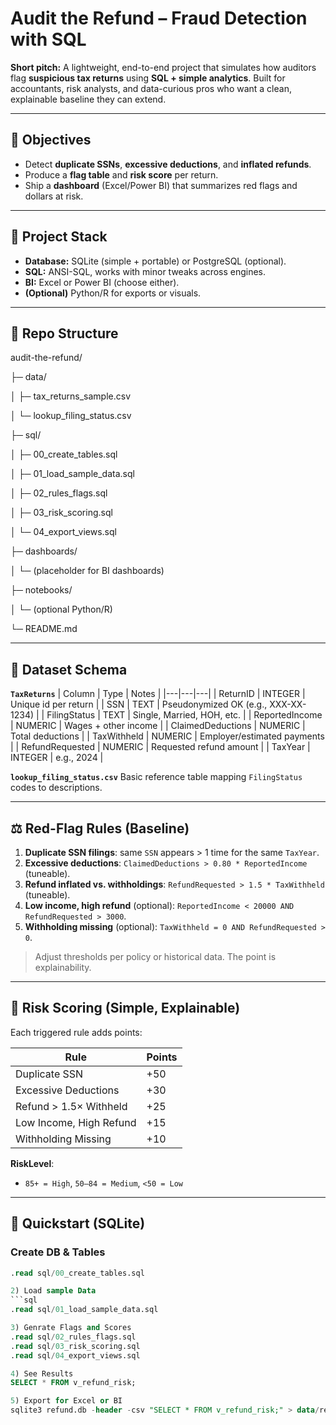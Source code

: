 # Audit the Refund – Fraud Detection with SQL

**Short pitch:** A lightweight, end-to-end project that simulates how auditors flag **suspicious tax returns** using **SQL + simple analytics**. Built for accountants, risk analysts, and data-curious pros who want a clean, explainable baseline they can extend.

---

## 🎯 Objectives
- Detect **duplicate SSNs**, **excessive deductions**, and **inflated refunds**.
- Produce a **flag table** and **risk score** per return.
- Ship a **dashboard** (Excel/Power BI) that summarizes red flags and dollars at risk.

---

## 🧱 Project Stack
- **Database:** SQLite (simple + portable) or PostgreSQL (optional).
- **SQL:** ANSI-SQL, works with minor tweaks across engines.
- **BI:** Excel or Power BI (choose either).
- **(Optional)** Python/R for exports or visuals.

---

## 📁 Repo Structure
audit-the-refund/

├─ data/

│ ├─ tax_returns_sample.csv

│ └─ lookup_filing_status.csv

├─ sql/

│ ├─ 00_create_tables.sql

│ ├─ 01_load_sample_data.sql

│ ├─ 02_rules_flags.sql

│ ├─ 03_risk_scoring.sql

│ └─ 04_export_views.sql

├─ dashboards/

│ └─ (placeholder for BI dashboards)

├─ notebooks/

│ └─ (optional Python/R)

└─ README.md


---

## 🧪 Dataset Schema

**`TaxReturns`**
| Column            | Type     | Notes |
|---|---|---|
| ReturnID          | INTEGER  | Unique id per return |
| SSN               | TEXT     | Pseudonymized OK (e.g., XXX-XX-1234) |
| FilingStatus      | TEXT     | Single, Married, HOH, etc. |
| ReportedIncome    | NUMERIC  | Wages + other income |
| ClaimedDeductions | NUMERIC  | Total deductions |
| TaxWithheld       | NUMERIC  | Employer/estimated payments |
| RefundRequested   | NUMERIC  | Requested refund amount |
| TaxYear           | INTEGER  | e.g., 2024 |

**`lookup_filing_status.csv`**
Basic reference table mapping `FilingStatus` codes to descriptions.

---

## ⚖️ Red-Flag Rules (Baseline)
1. **Duplicate SSN filings**: same `SSN` appears > 1 time for the same `TaxYear`.
2. **Excessive deductions**: `ClaimedDeductions > 0.80 * ReportedIncome` (tuneable).
3. **Refund inflated vs. withholdings**: `RefundRequested > 1.5 * TaxWithheld` (tuneable).
4. **Low income, high refund** (optional): `ReportedIncome < 20000 AND RefundRequested > 3000`.
5. **Withholding missing** (optional): `TaxWithheld = 0 AND RefundRequested > 0`.

> Adjust thresholds per policy or historical data. The point is explainability.

---

## 🧮 Risk Scoring (Simple, Explainable)
Each triggered rule adds points:

| Rule | Points |
|---|---|
| Duplicate SSN | +50 |
| Excessive Deductions | +30 |
| Refund > 1.5× Withheld | +25 |
| Low Income, High Refund | +15 |
| Withholding Missing | +10 |

**RiskLevel**:
- `85+ = High`, `50–84 = Medium`, `<50 = Low`

---

## 🚀 Quickstart (SQLite)

### Create DB & Tables
```sql
.read sql/00_create_tables.sql

2) Load sample Data
```sql
.read sql/01_load_sample_data.sql

3) Genrate Flags and Scores
.read sql/02_rules_flags.sql
.read sql/03_risk_scoring.sql
.read sql/04_export_views.sql

4) See Results
SELECT * FROM v_refund_risk;

5) Export for Excel or BI
sqlite3 refund.db -header -csv "SELECT * FROM v_refund_risk;" > data/refund_risk.csv


